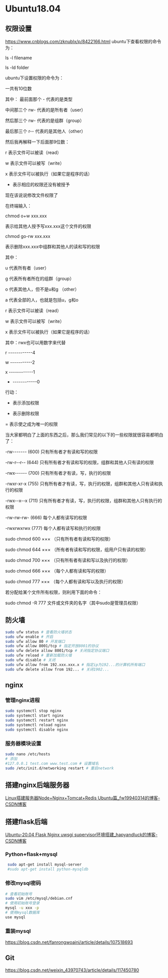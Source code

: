 # Ubuntu18.04
## 权限设置
https://www.cnblogs.com/zknublx/p/8422166.html
ubuntu下查看权限的命令为：

ls -l filename

ls -ld folder

ubuntu下设置权限的命令为：

一共有10位数

其中： 最前面那个 - 代表的是类型

中间那三个 rw- 代表的是所有者（user）

然后那三个 rw- 代表的是组群（group）

最后那三个 r-- 代表的是其他人（other）

 

然后我再解释一下后面那9位数：

r 表示文件可以被读（read）

w 表示文件可以被写（write）

x 表示文件可以被执行（如果它是程序的话）

- 表示相应的权限还没有被授予

 

现在该说说修改文件权限了

 

在终端输入：

chmod o+w xxx.xxx

表示给其他人授予写xxx.xxx这个文件的权限

 

chmod go-rw xxx.xxx

表示删除xxx.xxx中组群和其他人的读和写的权限

 

其中：

u 代表所有者（user）

g 代表所有者所在的组群（group）

o 代表其他人，但不是u和g （other）

a 代表全部的人，也就是包括u，g和o

 

r 表示文件可以被读（read）

w 表示文件可以被写（write）

x 表示文件可以被执行（如果它是程序的话）

 

其中：rwx也可以用数字来代替

r ------------4

w -----------2

x ------------1

- ------------0

 

行动：

+ 表示添加权限

- 表示删除权限

= 表示使之成为唯一的权限

 

当大家都明白了上面的东西之后，那么我们常见的以下的一些权限就很容易都明白了：

-rw------- (600) 只有所有者才有读和写的权限

-rw-r--r-- (644) 只有所有者才有读和写的权限，组群和其他人只有读的权限

-rwx------ (700) 只有所有者才有读，写，执行的权限

-rwxr-xr-x (755) 只有所有者才有读，写，执行的权限，组群和其他人只有读和执行的权限

-rwx--x--x (711) 只有所有者才有读，写，执行的权限，组群和其他人只有执行的权限

-rw-rw-rw- (666) 每个人都有读写的权限

-rwxrwxrwx (777) 每个人都有读写和执行的权限 

 
sudo chmod 600 ××× （只有所有者有读和写的权限） 
 
sudo chmod 644 ××× （所有者有读和写的权限，组用户只有读的权限） 
 
sudo chmod 700 ××× （只有所有者有读和写以及执行的权限） 
 
sudo chmod 666 ××× （每个人都有读和写的权限） 
 
sudo chmod 777 ××× （每个人都有读和写以及执行的权限） 

 

 

 

若分配给某个文件所有权限，则利用下面的命令：

sudo chmod -R 777 文件或文件夹的名字（其中sudo是管理员权限）


## 防火墙

```bash
sudo ufw status # 查看防火墙状态
sudo ufw enable # 开启
sudo ufw allow 80 # 开发端口
sudo ufw allow 8001/tcp # 指定开放8001的协议
sudo ufw delete allow 8001/tcp # 关闭指定协议端口
sudo ufw reload # 重新加载防火墙
sudo ufw disable # 关闭
sudo ufw allow from 192.xxx.xxx.x # 指定ip为192...的计算机所有端口
sudo ufw delete allow from 192... # 关闭1902...

```

## nginx

### 管理nginx进程

```bash
sudo systemctl stop nginx
sudo systemctl start nginx
sudo systemctl restart nginx
sudo systemctl reload nginx
sudo systemctl disable nginx
```

### 服务器模块设置

```bash
sudo nano /etc/hosts
# 添加
#127.0.0.1 test.com www.test.com # 设置域名
sudo /etc/init.d/networking restart	# 重启network
```

## 搭建nginx后端服务器

[Linux搭建服务器Node+Nginx+Tomcat+Redis Ubuntu篇_fw19940314的博客-CSDN博客](https://blog.csdn.net/fw19940314/article/details/80136824)

## 搭建flask后端

[Ubuntu-20.04 Flask Nginx uwsgi supervisor环境搭建_hapyandluck的博客-CSDN博客](https://blog.csdn.net/hapyandluck/article/details/108414754)

### Python+flask+mysql

```bash
 sudo apt-get install mysql-server
 #sudo apt-get install python-mysqldb
```

### 修改mysql密码

```bash
# 查看初始账号
sudo vim /etc/mysql/debian.cnf
# 使用初始账号登录
mysql -u xxx -p
# 使用mysql数据库
use mysql

```
### 重装mysql
https://blog.csdn.net/fanrongwoaini/article/details/107518693

## Git
https://blog.csdn.net/weixin_43970743/article/details/117450780

